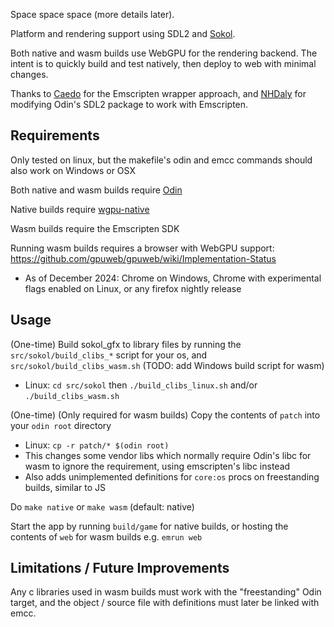 Space space space (more details later).

Platform and rendering support using SDL2 and [Sokol](https://github.com/floooh/sokol).

Both native and wasm builds use WebGPU for the rendering backend. The intent is to quickly build and test natively, then deploy to web with minimal changes.

Thanks to [Caedo](https://github.com/Caedo/raylib_wasm_odin) for the Emscripten wrapper approach, and [NHDaly](https://github.com/NHDaly/sdl-wasm-odin) for modifying Odin's SDL2 package to work with Emscripten.

## Requirements
Only tested on linux, but the makefile's odin and emcc commands should also work on Windows or OSX

Both native and wasm builds require [Odin](https://odin-lang.org/)

Native builds require [wgpu-native](https://github.com/gfx-rs/wgpu-native)

Wasm builds require the Emscripten SDK

Running wasm builds requires a browser with WebGPU support: https://github.com/gpuweb/gpuweb/wiki/Implementation-Status
- As of December 2024: Chrome on Windows, Chrome with experimental flags enabled on Linux, or any firefox nightly release

## Usage
(One-time) Build sokol_gfx to library files by running the `src/sokol/build_clibs_*` script for your os, and `src/sokol/build_clibs_wasm.sh` (TODO: add Windows build script for wasm)
- Linux: `cd src/sokol` then `./build_clibs_linux.sh` and/or `./build_clibs_wasm.sh`

(One-time) (Only required for wasm builds) Copy the contents of `patch` into your `odin root` directory
- Linux: `cp -r patch/* $(odin root)`
- This changes some vendor libs which normally require Odin's libc for wasm to ignore the requirement, using emscripten's libc instead
- Also adds unimplemented definitions for `core:os` procs on freestanding builds, similar to JS

Do `make native` or `make wasm` (default: native)

Start the app by running `build/game` for native builds, or hosting the contents of `web` for wasm builds e.g. `emrun web`

## Limitations / Future Improvements
Any c libraries used in wasm builds must work with the "freestanding" Odin target, and the object / source file with definitions must later be linked with emcc.
